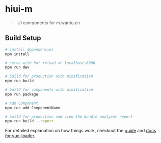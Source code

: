 # hiui-m

> UI components for m.wantu.cn

## Build Setup

``` bash
# install dependencies
npm install

# serve with hot reload at localhost:8080
npm run dev

# build for production with minification
npm run build

# build for components with minification
npm run package

# Add Component
npm run add ComponentName

# build for production and view the bundle analyzer report
npm run build --report
```

For detailed explanation on how things work, checkout the [guide](http://vuejs-templates.github.io/webpack/) and [docs for vue-loader](http://vuejs.github.io/vue-loader).
